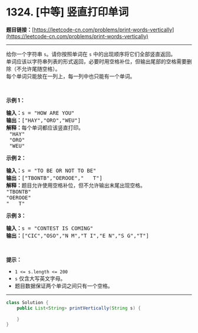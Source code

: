 # 1324. [中等] 竖直打印单词

**题目链接：**[https://leetcode-cn.com/problems/print-words-vertically](https://leetcode-cn.com/problems/print-words-vertically)

---

<div class="content__1Y2H">
 <div class="notranslate">
  <p>给你一个字符串&nbsp;<code>s</code>。请你按照单词在 <code>s</code> 中的出现顺序将它们全部竖直返回。<br> 单词应该以字符串列表的形式返回，必要时用空格补位，但输出尾部的空格需要删除（不允许尾随空格）。<br> 每个单词只能放在一列上，每一列中也只能有一个单词。</p> 
  <p>&nbsp;</p> 
  <p><strong>示例 1：</strong></p> 
  <pre class="language-text"><strong>输入：</strong>s = "HOW ARE YOU"
<strong>输出：</strong>["HAY","ORO","WEU"]
<strong>解释：</strong>每个单词都应该竖直打印。 
 "HAY"
&nbsp;"ORO"
&nbsp;"WEU"
</pre> 
  <p><strong>示例 2：</strong></p> 
  <pre class="language-text"><strong>输入：</strong>s = "TO BE OR NOT TO BE"
<strong>输出：</strong>["TBONTB","OEROOE","   T"]
<strong>解释：</strong>题目允许使用空格补位，但不允许输出末尾出现空格。
"TBONTB"
"OEROOE"
"   T"
</pre> 
  <p><strong>示例 3：</strong></p> 
  <pre class="language-text"><strong>输入：</strong>s = "CONTEST IS COMING"
<strong>输出：</strong>["CIC","OSO","N M","T I","E N","S G","T"]
</pre> 
  <p>&nbsp;</p> 
  <p><strong>提示：</strong></p> 
  <ul> 
   <li><code>1 &lt;= s.length &lt;= 200</code></li> 
   <li><code>s</code>&nbsp;仅含大写英文字母。</li> 
   <li>题目数据保证两个单词之间只有一个空格。</li> 
  </ul> 
 </div>
</div>

---

```java
class Solution {
    public List<String> printVertically(String s) {
        
    }
}
```
